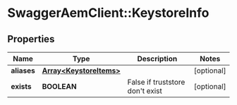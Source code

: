 # SwaggerAemClient::KeystoreInfo

## Properties
Name | Type | Description | Notes
------------ | ------------- | ------------- | -------------
**aliases** | [**Array&lt;KeystoreItems&gt;**](KeystoreItems.md) |  | [optional] 
**exists** | **BOOLEAN** | False if truststore don&#39;t exist | [optional] 


